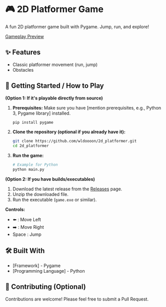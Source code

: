# 🎮 2D Platformer Game 

A fun 2D platformer game built with Pygame. Jump, run, and explore!

[Gameplay Preview](gif/gamplay.gif)

## ✨ Features

*    Classic platformer movement (run, jump)
*    Obstacles


## 🚀 Getting Started / How to Play

**(Option 1: If it's playable directly from source)**

1.  **Prerequisites:** Make sure you have [mention prerequisites, e.g., Python 3, Pygame library] installed.
    ```bash
    pip install pygame
    ```
2.  **Clone the repository (optional if you already have it):**
    ```bash
    git clone https://github.com/wldoooon/2d_platformer.git
    cd 2d_platformer
    ```
3.  **Run the game:**
    ```bash
    # Example for Python
    python main.py
    ```

**(Option 2: If you have builds/executables)**

1.  Download the latest release from the [Releases](https://github.com/wldoooon/2d_platformer/releases) page.
2.  Unzip the downloaded file.
3.  Run the executable (`game.exe` or similar).

**Controls:**
*   ⬅️ : Move Left
*   ➡️ : Move Right
*   Space : Jump

## 🛠️ Built With

*   [Framework] - Pygame
*   [Programming Language] - Python


## 🤝 Contributing (Optional)

Contributions are welcome! Please feel free to submit a Pull Request.


